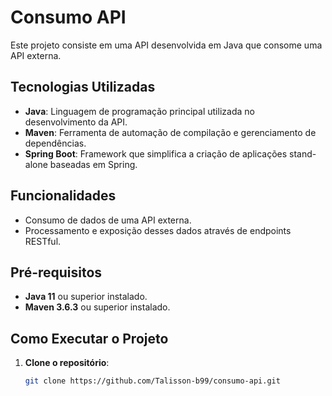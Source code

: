 # Consumo API

Este projeto consiste em uma API desenvolvida em Java que consome uma API externa. 

## Tecnologias Utilizadas

- **Java**: Linguagem de programação principal utilizada no desenvolvimento da API.
- **Maven**: Ferramenta de automação de compilação e gerenciamento de dependências.
- **Spring Boot**: Framework que simplifica a criação de aplicações stand-alone baseadas em Spring.

## Funcionalidades

- Consumo de dados de uma API externa.
- Processamento e exposição desses dados através de endpoints RESTful.

## Pré-requisitos

- **Java 11** ou superior instalado.
- **Maven 3.6.3** ou superior instalado.

## Como Executar o Projeto

1. **Clone o repositório**:

   ```bash
   git clone https://github.com/Talisson-b99/consumo-api.git
